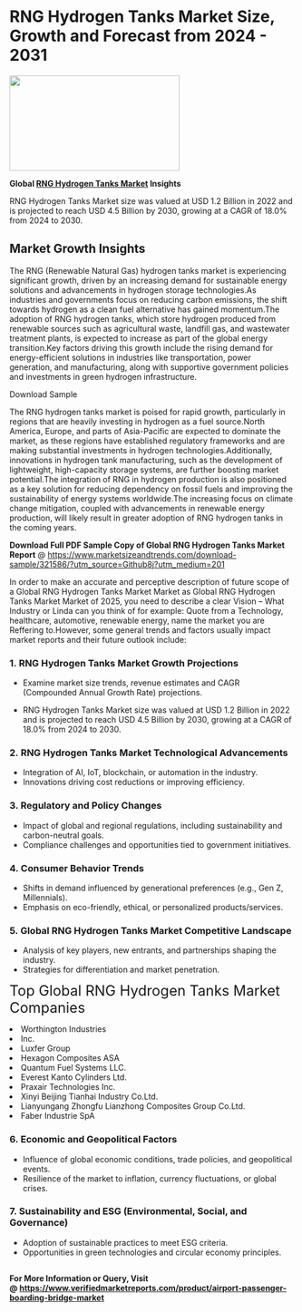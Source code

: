 <H1>RNG Hydrogen Tanks Market Size, Growth and Forecast from 2024 - 2031</H1><img class="aligncenter size-medium wp-image-584254" src="https://thirdeyenews.in/wp-content/uploads/2024/09/Global-Market-Research-300x168.jpeg" alt="" width="300" height="168" /><p><strong>Global&nbsp;<a href="https://www.marketsizeandtrends.com/download-sample/321586/?utm_source=Github8j?utm_medium=201">RNG Hydrogen Tanks Market</a> Insights</strong></p><p>RNG Hydrogen Tanks Market size was valued at USD 1.2 Billion in 2022 and is projected to reach USD 4.5 Billion by 2030, growing at a CAGR of 18.0% from 2024 to 2030.</p><p><h2>Market Growth Insights</h2> <p>The RNG (Renewable Natural Gas) hydrogen tanks market is experiencing significant growth, driven by an increasing demand for sustainable energy solutions and advancements in hydrogen storage technologies.As industries and governments focus on reducing carbon emissions, the shift towards hydrogen as a clean fuel alternative has gained momentum.The adoption of RNG hydrogen tanks, which store hydrogen produced from renewable sources such as agricultural waste, landfill gas, and wastewater treatment plants, is expected to increase as part of the global energy transition.Key factors driving this growth include the rising demand for energy-efficient solutions in industries like transportation, power generation, and manufacturing, along with supportive government policies and investments in green hydrogen infrastructure.</p> <p>Download Sample</p> <p>The RNG hydrogen tanks market is poised for rapid growth, particularly in regions that are heavily investing in hydrogen as a fuel source.North America, Europe, and parts of Asia-Pacific are expected to dominate the market, as these regions have established regulatory frameworks and are making substantial investments in hydrogen technologies.Additionally, innovations in hydrogen tank manufacturing, such as the development of lightweight, high-capacity storage systems, are further boosting market potential.The integration of RNG in hydrogen production is also positioned as a key solution for reducing dependency on fossil fuels and improving the sustainability of energy systems worldwide.The increasing focus on climate change mitigation, coupled with advancements in renewable energy production, will likely result in greater adoption of RNG hydrogen tanks in the coming years.</p> <p></p><p><span class=""><strong>Download Full PDF Sample Copy of Global RNG Hydrogen Tanks Market Report</strong> @ <a href="https://www.marketsizeandtrends.com/download-sample/321586/?utm_source=Github8j?utm_medium=201" target="_blank">https://www.marketsizeandtrends.com/download-sample/321586/?utm_source=Github8j?utm_medium=201</a></span></p><p>In order to make an accurate and perceptive description of future scope of a Global&nbsp;RNG Hydrogen Tanks Market Market as Global&nbsp;RNG Hydrogen Tanks Market Market of 2025, you need to describe a clear Vision &ndash; What Industry or Linda can you think of for example: Quote from a Technology, healthcare, automotive, renewable energy, name the market you are Reffering to.However, some general trends and factors usually impact market reports and their future outlook include:</p><h3>1.&nbsp;<strong>RNG Hydrogen Tanks Market Growth Projections</strong></h3><ul><li>Examine market size trends, revenue estimates and CAGR (Compounded Annual Growth Rate) projections.</li><li><p>RNG Hydrogen Tanks Market size was valued at USD 1.2 Billion in 2022 and is projected to reach USD 4.5 Billion by 2030, growing at a CAGR of 18.0% from 2024 to 2030.</p></li></ul><h3>2.&nbsp;<strong>RNG Hydrogen Tanks Market Technological Advancements</strong></h3><ul><li>Integration of AI, IoT, blockchain, or automation in the industry.</li><li>Innovations driving cost reductions or improving efficiency.</li></ul><h3>3.&nbsp;<strong>Regulatory and Policy Changes</strong></h3><ul><li>Impact of global and regional regulations, including sustainability and carbon-neutral goals.</li><li>Compliance challenges and opportunities tied to government initiatives.</li></ul><h3>4.&nbsp;<strong>Consumer Behavior Trends</strong></h3><ul><li>Shifts in demand influenced by generational preferences (e.g., Gen Z, Millennials).</li><li>Emphasis on eco-friendly, ethical, or personalized products/services.</li></ul><h3>5.&nbsp;<strong>Global RNG Hydrogen Tanks Market Competitive Landscape</strong></h3><ul><li>Analysis of key players, new entrants, and partnerships shaping the industry.</li><li>Strategies for differentiation and market penetration.</li></ul><p data-pm-slice="1 1 []"><span style="color: inherit; font-family: inherit; font-size: 25px;">Top Global RNG Hydrogen Tanks Market Companies</span></p><div class="" data-test-id=""><p><li>Worthington Industries</li><li> Inc.</li><li> Luxfer Group</li><li> Hexagon Composites ASA</li><li> Quantum Fuel Systems LLC.</li><li> Everest Kanto Cylinders Ltd.</li><li> Praxair Technologies Inc.</li><li> Xinyi Beijing Tianhai Industry Co.Ltd.</li><li> Lianyungang Zhongfu Lianzhong Composites Group Co.Ltd.</li><li> Faber Industrie SpA</li></p></div><h3>6.&nbsp;<strong>Economic and Geopolitical Factors</strong></h3><ul><li>Influence of global economic conditions, trade policies, and geopolitical events.</li><li>Resilience of the market to inflation, currency fluctuations, or global crises.</li></ul><h3>7.&nbsp;<strong>Sustainability and ESG (Environmental, Social, and Governance)</strong></h3><ul><li>Adoption of sustainable practices to meet ESG criteria.</li><li>Opportunities in green technologies and circular economy principles.</li></ul><h2><strong style="font-size: 14px;">For More Information or Query, Visit @&nbsp;</strong><a style="background-color: #ffffff; font-size: 14px;" href="https://www.marketsizeandtrends.com/report/rng-hydrogen-tanks-market/" target="_blank">https://www.verifiedmarketreports.com/product/airport-passenger-boarding-bridge-market</a></h2>